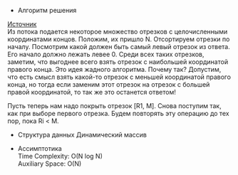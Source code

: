 - Алгоритм решения  

[Источник](https://docs.google.com/document/d/1-XBs5L637YevWgSFD5tWd-OmHNqLeNV17AmB8R9KGg0/edit)  
Из потока подается некоторое множество отрезков с целочисленными координатами концов. Положим, их пришло N. Отсортируем отрезки по началу. Посмотрим какой должен быть самый левый отрезок из ответа. Его начало должно лежать левее 0. Среди всех таких отрезков, заметим, что выгоднее всего взять отрезок с наибольшей координатой правого конца. Это идея жадного алгоритма. Почему так? Допустим, что есть смысл взять какой-то отрезок с меньшей координатой правого конца, но тогда если заменим этот отрезок на отрезок с большей правой координатой, то так же это останется ответом! 

Пусть теперь нам надо покрыть отрезок [R1, M]. Снова поступим так, как при выборе первого отрезка.
Будем повторять эту операцию до тех пор, пока Ri < M. 

- Структура данных
Динамический массив  


- Ассимптотика  
Time Complexity: O(N log N)  
Auxiliary Space: O(N)
